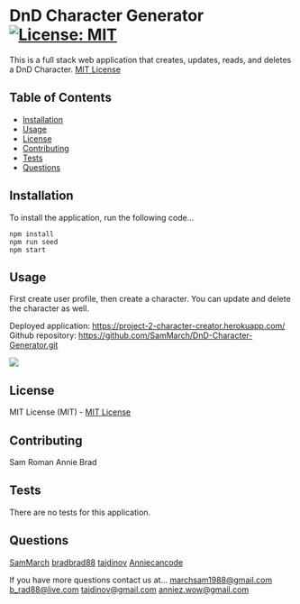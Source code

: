 # DnD Character Generator [![License: MIT](https://img.shields.io/badge/License-MIT-yellow.svg)](https://opensource.org/licenses/MIT)

This is a full stack web application that creates, updates, reads, and deletes a DnD Character. [MIT License](https://opensource.org/licenses/MIT)

## Table of Contents
- [Installation](#installation)
- [Usage](#usage)
- [License](#license)
- [Contributing](#contributing)
- [Tests](#tests)
- [Questions](#questions)

## Installation
To install the application, run the following code...
```shell
npm install
npm run seed
npm start
```

## Usage
First create user profile, then create a character. You can update and delete the character as well.

Deployed application: https://project-2-character-creator.herokuapp.com/
Github repository: https://github.com/SamMarch/DnD-Character-Generator.git


![](public/images/screenshot.png)


## License
MIT License (MIT) - [MIT License](https://opensource.org/licenses/MIT)

## Contributing
Sam
Roman
Annie
Brad

## Tests
There are no tests for this application.

## Questions
[SamMarch](https://github.com/)
[bradbrad88](https://github.com/)
[tajdinov](https://github.com/)
[Anniecancode](https://github.com/)
  
If you have more questions contact us at...
[marchsam1988@gmail.com](marchsam1988@gmail.com)
[b_rad88@live.com](b_rad88@live.com)
[tajdinov@gmail.com](tajdinov@gmail.com)
[anniez.wow@gmail.com](anniez.wow@gmail.com)
  
